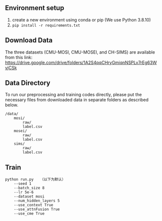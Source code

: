 ## Environment setup
1. create a new environment using conda or pip (We use Python 3.8.10)
2. ```pip install -r requirements.txt```
## Download Data
The three datasets (CMU-MOSI, CMU-MOSEI, and CH-SIMS) are available from this link: https://drive.google.com/drive/folders/1A2S4pqCHryGmiqnNSPLv7rEg63WvjCSk

## Data Directory
To run our preprocessing and training codes directly, please put the necessary files from downloaded data in separate folders as described below.

```
/data/
    mosi/
        raw/
        label.csv
    mosei/
        raw/
        label.csv
    sims/
        raw/
        label.csv
```

## Train
```
python run.py   （以下为默认）
    --seed 1
    --batch_size 8
    --lr 5e-6
    --dataset mosi
    --num_hidden_layers 5
    --use_context True
    --use_attnFusion True
    --use_cme True
```
